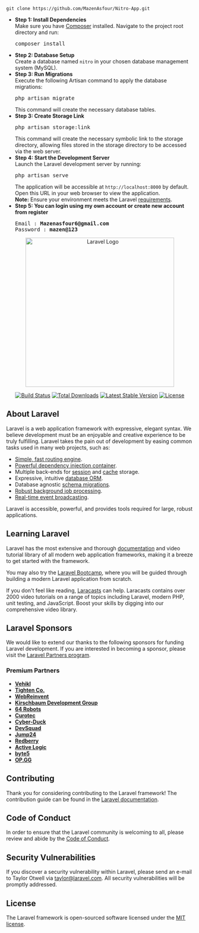 <!-- Clone this repository using bash terminal: -->

    git clone https://github.com/MazenAsfour/Nitro-App.git

<!--End clone area -->

<!--Follow these steps to set up and run the Laravel application:-->
<ul>
  <li>
    <strong>Step 1: Install Dependencies</strong>
    <br>Make sure you have <a href="https://getcomposer.org/" target="_blank">Composer</a> installed. Navigate to the project root directory and run:
    <pre>composer install</pre>
  </li>

  <li>
    <strong>Step 2: Database Setup</strong>
    <br>Create a database named <code>nitro</code> in your chosen database management system (MySQL).
  </li>

  <li>
    <strong>Step 3: Run Migrations</strong>
    <br>Execute the following Artisan command to apply the database migrations:
    <pre>php artisan migrate</pre>
    This command will create the necessary database tables.
  </li>
  <li>
      <!-- Step 3: Create Storage Link -->
      <strong>Step 3: Create Storage Link</strong>
      <pre>php artisan storage:link</pre>
      This command will create the necessary symbolic link to the storage directory, allowing files stored in the storage directory to be accessed via the web server.
  </li>

  <li>
    <strong>Step 4: Start the Development Server</strong>
    <br>Launch the Laravel development server by running:
    <pre>php artisan serve</pre>
    The application will be accessible at <code>http://localhost:8000</code> by default. Open this URL in your web browser to view the application.
    <br><strong>Note:</strong> Ensure your environment meets the Laravel <a href="https://laravel.com/docs/8.x/installation#server-requirements" target="_blank">requirements</a>.
  </li>
  <li>
    <strong>Step 5: You can login using my own account or create new account from register</strong>
    <br>
    <pre>Email : <strong>Mazenasfour6@gmail.com</strong><br>Password : <strong>mazen@123 </strong></pre>
  </li>
</ul>
<!--End Steps area-->

<!-- Information about the Laravel App for the Public -->
<p align="center"><a href="https://laravel.com" target="_blank"><img src="https://raw.githubusercontent.com/laravel/art/master/logo-lockup/5%20SVG/2%20CMYK/1%20Full%20Color/laravel-logolockup-cmyk-red.svg" width="400" alt="Laravel Logo"></a></p>

<p align="center">
<a href="https://github.com/laravel/framework/actions"><img src="https://github.com/laravel/framework/workflows/tests/badge.svg" alt="Build Status"></a>
<a href="https://packagist.org/packages/laravel/framework"><img src="https://img.shields.io/packagist/dt/laravel/framework" alt="Total Downloads"></a>
<a href="https://packagist.org/packages/laravel/framework"><img src="https://img.shields.io/packagist/v/laravel/framework" alt="Latest Stable Version"></a>
<a href="https://packagist.org/packages/laravel/framework"><img src="https://img.shields.io/packagist/l/laravel/framework" alt="License"></a>
</p>

## About Laravel

Laravel is a web application framework with expressive, elegant syntax. We believe development must be an enjoyable and creative experience to be truly fulfilling. Laravel takes the pain out of development by easing common tasks used in many web projects, such as:

-   [Simple, fast routing engine](https://laravel.com/docs/routing).
-   [Powerful dependency injection container](https://laravel.com/docs/container).
-   Multiple back-ends for [session](https://laravel.com/docs/session) and [cache](https://laravel.com/docs/cache) storage.
-   Expressive, intuitive [database ORM](https://laravel.com/docs/eloquent).
-   Database agnostic [schema migrations](https://laravel.com/docs/migrations).
-   [Robust background job processing](https://laravel.com/docs/queues).
-   [Real-time event broadcasting](https://laravel.com/docs/broadcasting).

Laravel is accessible, powerful, and provides tools required for large, robust applications.

## Learning Laravel

Laravel has the most extensive and thorough [documentation](https://laravel.com/docs) and video tutorial library of all modern web application frameworks, making it a breeze to get started with the framework.

You may also try the [Laravel Bootcamp](https://bootcamp.laravel.com), where you will be guided through building a modern Laravel application from scratch.

If you don't feel like reading, [Laracasts](https://laracasts.com) can help. Laracasts contains over 2000 video tutorials on a range of topics including Laravel, modern PHP, unit testing, and JavaScript. Boost your skills by digging into our comprehensive video library.

## Laravel Sponsors

We would like to extend our thanks to the following sponsors for funding Laravel development. If you are interested in becoming a sponsor, please visit the [Laravel Partners program](https://partners.laravel.com).

### Premium Partners

-   **[Vehikl](https://vehikl.com/)**
-   **[Tighten Co.](https://tighten.co)**
-   **[WebReinvent](https://webreinvent.com/)**
-   **[Kirschbaum Development Group](https://kirschbaumdevelopment.com)**
-   **[64 Robots](https://64robots.com)**
-   **[Curotec](https://www.curotec.com/services/technologies/laravel/)**
-   **[Cyber-Duck](https://cyber-duck.co.uk)**
-   **[DevSquad](https://devsquad.com/hire-laravel-developers)**
-   **[Jump24](https://jump24.co.uk)**
-   **[Redberry](https://redberry.international/laravel/)**
-   **[Active Logic](https://activelogic.com)**
-   **[byte5](https://byte5.de)**
-   **[OP.GG](https://op.gg)**

## Contributing

Thank you for considering contributing to the Laravel framework! The contribution guide can be found in the [Laravel documentation](https://laravel.com/docs/contributions).

## Code of Conduct

In order to ensure that the Laravel community is welcoming to all, please review and abide by the [Code of Conduct](https://laravel.com/docs/contributions#code-of-conduct).

## Security Vulnerabilities

If you discover a security vulnerability within Laravel, please send an e-mail to Taylor Otwell via [taylor@laravel.com](mailto:taylor@laravel.com). All security vulnerabilities will be promptly addressed.

## License

The Laravel framework is open-sourced software licensed under the [MIT license](https://opensource.org/licenses/MIT).

<!--End information area-->

